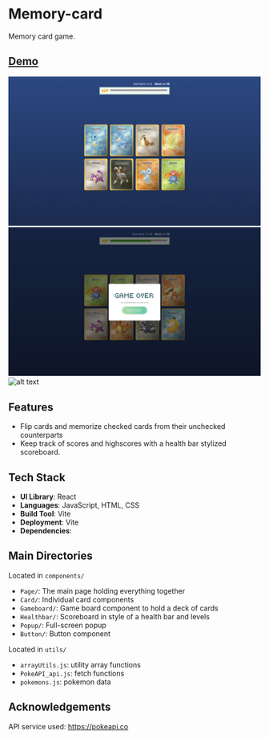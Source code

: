 # Memory-card

Memory card game.

## [Demo](https://memory-card-d5x.pages.dev/)

![alt text](preview1.jpg)
![alt text](preview-game-over.jpg)
![alt text](preview-gif.gif)

## Features

- Flip cards and memorize checked cards from their unchecked counterparts
- Keep track of scores and highscores with a health bar stylized scoreboard.

## Tech Stack

- **UI Library**: React
- **Languages**: JavaScript, HTML, CSS
- **Build Tool**: Vite
- **Deployment**: Vite
- **Dependencies**:

## Main Directories

Located in `components/`

- `Page/`: The main page holding everything together
- `Card/`: Individual card components
- `Gameboard/`: Game board component to hold a deck of cards
- `Healthbar/`: Scoreboard in style of a health bar and levels
- `Popup/`: Full-screen popup
- `Button/`: Button component

Located in `utils/`

- `arrayUtils.js`: utility array functions
- `PokeAPI_api.js`: fetch functions
- `pokemons.js`: pokemon data

## Acknowledgements

API service used: https://pokeapi.co
